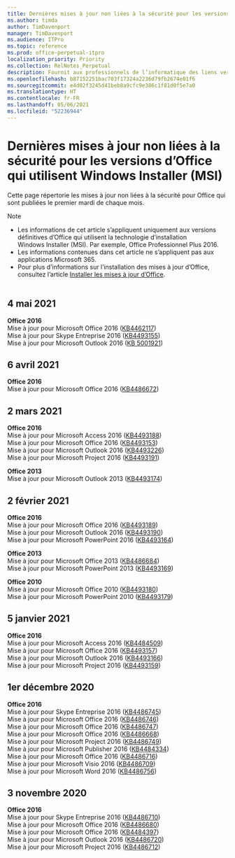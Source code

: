 ```yaml
---
title: Dernières mises à jour non liées à la sécurité pour les versions d’Office qui utilisent Windows Installer (MSI)
ms.author: timda
author: TimDavenport
manager: TimDavenport
ms.audience: ITPro
ms.topic: reference
ms.prod: office-perpetual-itpro
localization_priority: Priority
ms.collection: RelNotes_Perpetual
description: Fournit aux professionnels de l’informatique des liens vers les dernières informations sur les mises à jour non liées à la sécurité pour les versions définitives d’Office 2016, Office 2013 et Office 2010
ms.openlocfilehash: b87152251bac703f17324a2236d79fb2674e01f6
ms.sourcegitcommit: e4d02f3245d41beb8a9cfc9e386c1f81d0f5e7a0
ms.translationtype: HT
ms.contentlocale: fr-FR
ms.lasthandoff: 05/06/2021
ms.locfileid: "52236944"
---
```

# <a name="latest-non-security-updates-for-versions-of-office-that-use-windows-installer-msi"></a>Dernières mises à jour non liées à la sécurité pour les versions d’Office qui utilisent Windows Installer (MSI)

Cette page répertorie les mises à jour non liées à la sécurité pour Office qui sont publiées le premier mardi de chaque mois.

> [!NOTE]
> - Les informations de cet article s’appliquent uniquement aux versions définitives d’Office qui utilisent la technologie d’installation Windows Installer (MSI). Par exemple, Office Professionnel Plus 2016.
> - Les informations contenues dans cet article ne s’appliquent pas aux applications Microsoft 365.
> - Pour plus d’informations sur l’installation des mises à jour d’Office, consultez l’article [Installer les mises à jour d’Office](https://support.office.com/article/2ab296f3-7f03-43a2-8e50-46de917611c5).
<br/><br/>

## <a name="may-4-2021"></a>4 mai 2021
**Office 2016**<br/>
Mise à jour pour Microsoft Office 2016 ([KB4462117](https://support.microsoft.com/help/4462117)) </br> Mise à jour pour Skype Entreprise 2016 ([KB4493155](https://support.microsoft.com/help/4493155)) </br> Mise à jour pour Microsoft Outlook 2016 ([KB 5001921](https://support.microsoft.com/help/5001921)) </br> 

## <a name="april-6-2021"></a>6 avril 2021
**Office 2016**<br/>
Mise à jour pour Microsoft Office 2016 ([KB4486672](https://support.microsoft.com/help/4486672)) </br> 

## <a name="march-2-2021"></a>2 mars 2021
**Office 2016**<br/>
Mise à jour pour Microsoft Access 2016 ([KB4493188](https://support.microsoft.com/help/4493188)) </br> Mise à jour pour Microsoft Office 2016 ([KB4493153](https://support.microsoft.com/help/4493153)) </br> Mise à jour pour Microsoft Outlook 2016 ([KB4493226](https://support.microsoft.com/help/4493226)) </br> Mise à jour pour Microsoft Project 2016 ([KB4493191](https://support.microsoft.com/help/4493191)) </br> 


**Office 2013**<br/>
Mise à jour pour Microsoft Outlook 2013 ([KB4493174](https://support.microsoft.com/help/4493174)) </br> 


## <a name="february-2-2021"></a>2 février 2021
**Office 2016**<br/>
Mise à jour pour Microsoft Office 2016 ([KB4493189](https://support.microsoft.com/help/4493189)) </br> Mise à jour pour Microsoft Outlook 2016 ([KB4493190](https://support.microsoft.com/help/4493190)) </br> Mise à jour pour Microsoft PowerPoint 2016 ([KB4493164](https://support.microsoft.com/help/4493164)) </br> 

**Office 2013**<br/>
Mise à jour pour Microsoft Office 2013 ([KB4486684](https://support.microsoft.com/help/4486684)) </br>
Mise à jour pour Microsoft PowerPoint 2013 ([KB4493169](https://support.microsoft.com/help/4493169)) </br>

**Office 2010**<br/>
Mise à jour pour Microsoft Office 2010 ([KB4493180](https://support.microsoft.com/help/4493180)) </br>
Mise à jour pour Microsoft PowerPoint 2010 ([KB4493179](https://support.microsoft.com/help/4493179))</br>


## <a name="january-5-2021"></a>5 janvier 2021
**Office 2016**</br>
Mise à jour pour Microsoft Access 2016 ([KB4484509](https://support.microsoft.com/help/4484509)) </br>
Mise à jour pour Microsoft Office 2016 ([KB4493157](https://support.microsoft.com/help/4493157)) </br>
Mise à jour pour Microsoft Outlook 2016 ([KB4493166](https://support.microsoft.com/help/4493166)) </br>
Mise à jour pour Microsoft Project 2016 ([KB4493159](https://support.microsoft.com/help/4493159)) </br>


## <a name="december-1-2020"></a>1er décembre 2020
**Office 2016**<br/>
Mise à jour pour Skype Entreprise 2016 ([KB4486745](https://support.microsoft.com/help/4486745)) <br/>
Mise à jour pour Microsoft Office 2016 ([KB4486746](https://support.microsoft.com/help/4486746)) <br/> Mise à jour pour Microsoft Office 2016 ([KB4486747](https://support.microsoft.com/help/4486747)) <br/> Mise à jour pour Microsoft Office 2016 ([KB4486668](https://support.microsoft.com/help/4486668)) <br/>
Mise à jour pour Microsoft Project 2016 ([KB4486749](https://support.microsoft.com/help/4486749)) <br/> Mise à jour pour Microsoft Publisher 2016 ([KB4484334](https://support.microsoft.com/help/4484334)) <br/> Mise à jour pour Microsoft Office 2016 ([KB4486716](https://support.microsoft.com/help/4486716)) <br/> Mise à jour pour Microsoft Visio 2016 ([KB4486709](https://support.microsoft.com/help/4486709)) <br/>
Mise à jour pour Microsoft Word 2016 ([KB4486756](https://support.microsoft.com/help/4486756)) <br/> 


## <a name="november-3-2020"></a>3 novembre 2020
**Office 2016**<br/>
Mise à jour pour Skype Entreprise 2016 ([KB4486710](https://support.microsoft.com/help/4486710)) <br/>
Mise à jour pour Microsoft Office 2016 ([KB4486680](https://support.microsoft.com/help/4486680)) <br/>
Mise à jour pour Microsoft Office 2016 ([KB4484397](https://support.microsoft.com/help/4484397)) <br/>
Mise à jour pour Microsoft Outlook 2016 ([KB4486720](https://support.microsoft.com/help/4486720)) <br/>
Mise à jour pour Microsoft Project 2016 ([KB4486712](https://support.microsoft.com/help/4486712)) <br/>


</br>